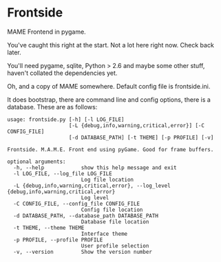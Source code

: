# Frontside #

MAME Frontend in pygame.

You've caught this right at the start. Not a lot here right now. Check back later.

You'll need pygame, sqlite, Python > 2.6 and maybe some other stuff, haven't collated the dependencies yet.

Oh, and a copy of MAME somewhere. Default config file is frontside.ini.

It does bootstrap, there are command line and config options, there is a database. These are as follows:
```
usage: frontside.py [-h] [-l LOG_FILE]
                    [-L {debug,info,warning,critical,error}] [-C CONFIG_FILE]
                    [-d DATABASE_PATH] [-t THEME] [-p PROFILE] [-v]

Frontside. M.A.M.E. Front end using pyGame. Good for frame buffers.

optional arguments:
  -h, --help            show this help message and exit
  -l LOG_FILE, --log_file LOG_FILE
                        Log file location
  -L {debug,info,warning,critical,error}, --log_level {debug,info,warning,critical,error}
                        Log level
  -C CONFIG_FILE, --config_file CONFIG_FILE
                        Config file location
  -d DATABASE_PATH, --database_path DATABASE_PATH
                        Database file location
  -t THEME, --theme THEME
                        Interface theme
  -p PROFILE, --profile PROFILE
                        User profile selection
  -v, --version         Show the version number
```
